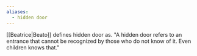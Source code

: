 ```yaml
---
aliases:
  - hidden door
---
```


[[Beatrice|Beato]] defines hidden door as. "A hidden door refers to an entrance that cannot be recognized by those who do not know of it. Even children knows that."